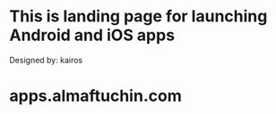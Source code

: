 # This is landing page for launching Android and iOS apps
Designed by: kairos

# apps.almaftuchin.com
